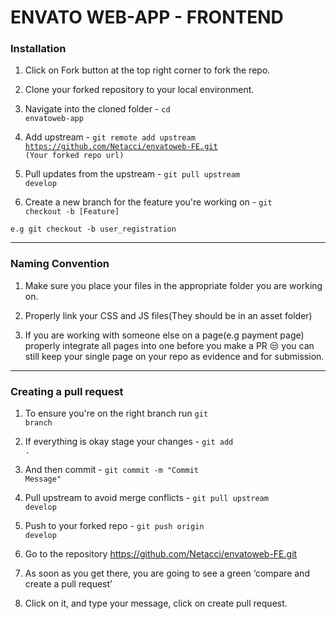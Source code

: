 # ENVATO WEB-APP - FRONTEND

### Installation

1. Click on Fork button at the top right corner to fork the repo.

2. Clone your forked repository to your local environment.

3. Navigate into the cloned folder - <code>cd envatoweb-app</code>

4. Add upstream - <code>git remote add upstream https://github.com/Netacci/envatoweb-FE.git (Your forked repo url)</code>

5. Pull updates from the upstream - <code>git pull upstream develop</code>

6. Create a new branch for the feature you're working on - <code>git checkout -b [Feature]</code>

<code>e.g git checkout -b user_registration</code>

<hr>

### Naming Convention
1. Make sure you place your files in the appropriate folder you are working on.

2. Properly link your CSS and JS files(They should be in an asset folder)

3. If you are working with someone else on a page(e.g payment page) properly integrate all pages into one before you make a PR :unamused:
   you can still keep your single page on your repo as evidence and for submission.
   
<hr>

### Creating a pull request

1. To ensure you're on the right branch run <code>git branch</code>

2. If everything is okay stage your changes -  <code>git add .</code>

3. And then commit - <code>git commit -m "Commit Message"</code>

4. Pull upstream to avoid merge conflicts - <code>git pull upstream develop</code>

5. Push to your forked repo - <code>git push origin develop</code>

6. Go to the repository https://github.com/Netacci/envatoweb-FE.git

7. As soon as you get there, you are going to see a green ‘compare and create a pull request’

8. Click on it, and type your message, click on create pull request.

